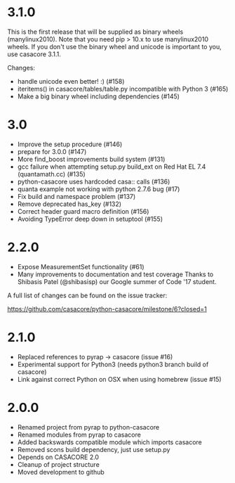 # 3.1.0

This is the first release that will be supplied as binary wheels
(manylinux2010). Note that you need pip > 10.x to use manylinux2010 wheels.
If you don't use the binary wheel and unicode is important to you, use
casacore 3.1.1. 

Changes:

 - handle unicode even better! :) (#158)
 - iteritems() in casacore/tables/table.py incompatible with Python 3 (#165)
 - Make a big binary wheel including dependencies (#145)
 
 
# 3.0

 - Improve the setup procedure (#146)
 - prepare for 3.0.0 (#147)
 - More find_boost improvements  build system (#131)
 - gcc failure when attempting setup.py build_ext on Red Hat EL 7.4 (quantamath.cc) (#135)
 - python-casacore uses hardcoded casa:: calls (#136)
 - quanta example not working with python 2.7.6 bug (#17)
 - Fix build and namespace problem (#137)
 - Remove deprecated has_key (#132)
 - Correct header guard macro definition (#156)
 - Avoiding TypeError deep down in setuptool (#155)


# 2.2.0

 - Expose MeasurementSet functionality (#61)
 - Many improvements to documentation and test coverage
   Thanks to Shibasis Patel (@shibasisp) our Google summer of Code '17 student.
 
 A full list of changes can be found on the issue tracker:
 
 https://github.com/casacore/python-casacore/milestone/6?closed=1
 

# 2.1.0


 - Replaced references to pyrap -> casacore (issue #16)
 - Experimental support for Python3 (needs python3 branch build of casacore)
 - Link against correct Python on OSX when using homebrew (issue #15)


# 2.0.0

- Renamed project from pyrap to python-casacore
- Renamed modules from pyrap to casacore
- Added backswards compatible module which imports casacore
- Removed scons build dependency, just use setup.py 
- Depends on CASACORE 2.0
- Cleanup of project structure
- Moved development to github
